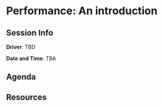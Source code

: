 # Performance: An introduction

## Session Info

**Driver**: TBD

**Date and Time**: TBA

## Agenda

## Resources